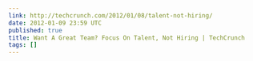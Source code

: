 ```yaml
---
link: http://techcrunch.com/2012/01/08/talent-not-hiring/
date: 2012-01-09 23:59 UTC
published: true
title: Want A Great Team? Focus On Talent, Not Hiring | TechCrunch
tags: []
---
```



